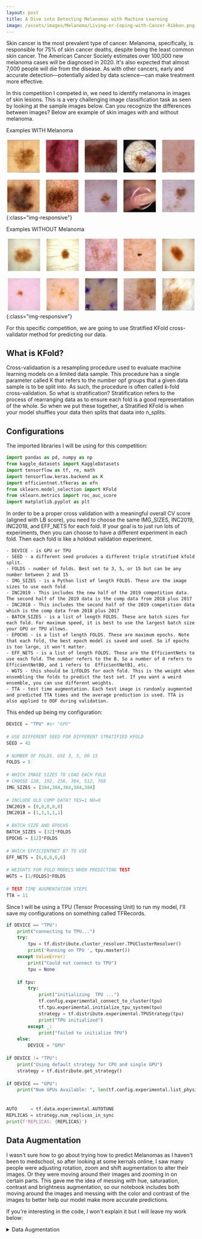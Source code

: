 ```yaml
---
layout: post
title: A Dive into Detecting Melanomas with Machine Learning
image: /assets/images/Melanoma/Living-or-Coping-with-Cancer-Ribbon.png
---
```


Skin cancer is the most prevalent type of cancer. Melanoma, specifically, is responsible for 75% of skin cancer deaths, despite being the least common skin cancer. The American Cancer Society estimates over 100,000 new melanoma cases will be diagnosed in 2020. It's also expected that almost 7,000 people will die from the disease. As with other cancers, early and accurate detection—potentially aided by data science—can make treatment more effective.

In this competition I competed in, we need to identify melanoma in images of skin lesions. This is a very challenging image classification task as seen by looking at the sample images below. Can you recognize the differences between images? Below are example of skin images with and without melanoma.

Examples WITH Melanoma

![Example WITH Melanoma](/assets/images/Melanoma/WXitrw2.png){:class="img-responsive"}

Examples WITHOUT Melanoma

![Example WITHOUT Melanoma](/assets/images/Melanoma/tmZmY8H.png){:class="img-responsive"}

For this specific competition, we are going to use Stratified KFold cross-validator method for predicting our data.

## What is KFold?
Cross-validaation is a resampling procedure used to evaluate machine learning models on a limited data sample. This procedure has a single parameter called K that refers to the number opf groups that a given data sample is to be split into. As such, the procedure is often called k-fold cross-validation. So what is stratification? Stratification refers to the process of rearranging data as to ensure each fold is a good representation of the whole. So when we put these together, a Stratified KFold is when your model shuffles your data then splits that daata into n_splits.

## Configurations

The imported libraries I will be using for this competition:

```python
import pandas as pd, numpy as np
from kaggle_datasets import KaggleDatasets
import tensorflow as tf, re, math
import tensorflow.keras.backend as K
import efficientnet.tfkeras as efn
from sklearn.model_selection import KFold
from sklearn.metrics import roc_auc_score
import matplotlib.pyplot as plt
```

In order to be a proper cross validation with a meaningful overall CV score (aligned with LB score), you need to choose the same IMG_SIZES, INC2019, INC2018, and EFF_NETS for each fold. If your goal is to just run lots of experiments, then you can choose to have a different experiment in each fold. Then each fold is like a holdout validation experiment.

    - DEVICE - is GPU or TPU
    - SEED - a different seed produces a different triple stratified kfold split.
    - FOLDS - number of folds. Best set to 3, 5, or 15 but can be any number between 2 and 15
    - IMG_SIZES - is a Python list of length FOLDS. These are the image sizes to use each fold
    - INC2019 - This includes the new half of the 2019 competition data. The second half of the 2019 data is the comp data from 2018 plus 2017
    - INC2018 - This includes the second half of the 2019 competition data which is the comp data from 2018 plus 2017
    - BATCH_SIZES - is a list of length FOLDS. These are batch sizes for each fold. For maximum speed, it is best to use the largest batch size your GPU or TPU allows.
    - EPOCHS - is a list of length FOLDS. These are maximum epochs. Note that each fold, the best epoch model is saved and used. So if epochs is too large, it won't matter.
    - EFF_NETS - is a list of length FOLDS. These are the EfficientNets to use each fold. The number refers to the B. So a number of 0 refers to EfficientNetB0, and 1 refers to  EfficientNetB1, etc.
    - WGTS - this should be 1/FOLDS for each fold. This is the weight when ensembling the folds to predict the test set. If you want a weird ensemble, you can use different weights.
    - TTA - test time augmentation. Each test image is randomly augmented and predicted TTA times and the average prediction is used. TTA is also applied to OOF during validation.

This ended up being my configuration:

```python
DEVICE = "TPU" #or "GPU"

# USE DIFFERENT SEED FOR DIFFERENT STRATIFIED KFOLD
SEED = 42

# NUMBER OF FOLDS. USE 3, 5, OR 15 
FOLDS = 5

# WHICH IMAGE SIZES TO LOAD EACH FOLD
# CHOOSE 128, 192, 256, 384, 512, 768 
IMG_SIZES = [384,384,384,384,384]

# INCLUDE OLD COMP DATA? YES=1 NO=0
INC2019 = [0,0,0,0,0]
INC2018 = [1,1,1,1,1]

# BATCH SIZE AND EPOCHS
BATCH_SIZES = [32]*FOLDS
EPOCHS = [12]*FOLDS

# WHICH EFFICIENTNET B? TO USE
EFF_NETS = [6,6,6,6,6]

# WEIGHTS FOR FOLD MODELS WHEN PREDICTING TEST
WGTS = [1/FOLDS]*FOLDS

# TEST TIME AUGMENTATION STEPS
TTA = 11
```

Since I will be using a TPU (Tensor Processing Unit) to run my model, I'll save my configurations on something called TFRecords. 

```python
if DEVICE == "TPU":
    print("connecting to TPU...")
    try:
        tpu = tf.distribute.cluster_resolver.TPUClusterResolver()
        print('Running on TPU ', tpu.master())
    except ValueError:
        print("Could not connect to TPU")
        tpu = None

    if tpu:
        try:
            print("initializing  TPU ...")
            tf.config.experimental_connect_to_cluster(tpu)
            tf.tpu.experimental.initialize_tpu_system(tpu)
            strategy = tf.distribute.experimental.TPUStrategy(tpu)
            print("TPU initialized")
        except _:
            print("failed to initialize TPU")
    else:
        DEVICE = "GPU"

if DEVICE != "TPU":
    print("Using default strategy for CPU and single GPU")
    strategy = tf.distribute.get_strategy()

if DEVICE == "GPU":
    print("Num GPUs Available: ", len(tf.config.experimental.list_physical_devices('GPU')))
    

AUTO     = tf.data.experimental.AUTOTUNE
REPLICAS = strategy.num_replicas_in_sync
print(f'REPLICAS: {REPLICAS}')
```

## Data Augmentation

I wasn't sure how to go about trying how to predict Melanomas as I haven't been to medschool, so after looking at some kernals online, I saw many people were adjusting rotation, zoom and shift augmentation to alter their images. Or they were moving around their images and zooming in on certain parts. This gave me the idea of messing with hue, saturaation, contrast and brightness augmentation, so our notebook includes both moving around the images and messing with the color and contrast of the images to better help our model make more accurate predictions.

If you're interesting in the code, I won't explain it but I will leave my work below:

<details>
<summary>Data Augmentation</summary>
<p>

```python
ROT_ = 180.0
SHR_ = 2.0
HZOOM_ = 8.0
WZOOM_ = 8.0
HSHIFT_ = 8.0
WSHIFT_ = 8.0

def get_mat(rotation, shear, height_zoom, width_zoom, height_shift, width_shift):
    # returns 3x3 transformmatrix which transforms indicies
        
    # CONVERT DEGREES TO RADIANS
    rotation = math.pi * rotation / 180.
    shear    = math.pi * shear    / 180.

    def get_3x3_mat(lst):
        return tf.reshape(tf.concat([lst],axis=0), [3,3])
    
    # ROTATION MATRIX
    c1   = tf.math.cos(rotation)
    s1   = tf.math.sin(rotation)
    one  = tf.constant([1],dtype='float32')
    zero = tf.constant([0],dtype='float32')
    
    rotation_matrix = get_3x3_mat([c1,   s1,   zero, 
                                   -s1,  c1,   zero, 
                                   zero, zero, one])    
    # SHEAR MATRIX
    c2 = tf.math.cos(shear)
    s2 = tf.math.sin(shear)    
    
    shear_matrix = get_3x3_mat([one,  s2,   zero, 
                                zero, c2,   zero, 
                                zero, zero, one])        
    # ZOOM MATRIX
    zoom_matrix = get_3x3_mat([one/height_zoom, zero,           zero, 
                               zero,            one/width_zoom, zero, 
                               zero,            zero,           one])    
    # SHIFT MATRIX
    shift_matrix = get_3x3_mat([one,  zero, height_shift, 
                                zero, one,  width_shift, 
                                zero, zero, one])
    
    return K.dot(K.dot(rotation_matrix, shear_matrix), 
                 K.dot(zoom_matrix,     shift_matrix))


def transform(image, DIM=256):    
    # input image - is one image of size [dim,dim,3] not a batch of [b,dim,dim,3]
    # output - image randomly rotated, sheared, zoomed, and shifted
    XDIM = DIM%2 #fix for size 331
    
    rot = ROT_ * tf.random.normal([1], dtype='float32')
    shr = SHR_ * tf.random.normal([1], dtype='float32') 
    h_zoom = 1.0 + tf.random.normal([1], dtype='float32') / HZOOM_
    w_zoom = 1.0 + tf.random.normal([1], dtype='float32') / WZOOM_
    h_shift = HSHIFT_ * tf.random.normal([1], dtype='float32') 
    w_shift = WSHIFT_ * tf.random.normal([1], dtype='float32') 

    # GET TRANSFORMATION MATRIX
    m = get_mat(rot,shr,h_zoom,w_zoom,h_shift,w_shift) 

    # LIST DESTINATION PIXEL INDICES
    x   = tf.repeat(tf.range(DIM//2, -DIM//2,-1), DIM)
    y   = tf.tile(tf.range(-DIM//2, DIM//2), [DIM])
    z   = tf.ones([DIM*DIM], dtype='int32')
    idx = tf.stack( [x,y,z] )
    
    # ROTATE DESTINATION PIXELS ONTO ORIGIN PIXELS
    idx2 = K.dot(m, tf.cast(idx, dtype='float32'))
    idx2 = K.cast(idx2, dtype='int32')
    idx2 = K.clip(idx2, -DIM//2+XDIM+1, DIM//2)
    
    # FIND ORIGIN PIXEL VALUES           
    idx3 = tf.stack([DIM//2-idx2[0,], DIM//2-1+idx2[1,]])
    d    = tf.gather_nd(image, tf.transpose(idx3))
        
    return tf.reshape(d,[DIM, DIM,3])
def read_labeled_tfrecord(example):
    tfrec_format = {
        'image'                        : tf.io.FixedLenFeature([], tf.string),
        'image_name'                   : tf.io.FixedLenFeature([], tf.string),
        'patient_id'                   : tf.io.FixedLenFeature([], tf.int64),
        'sex'                          : tf.io.FixedLenFeature([], tf.int64),
        'age_approx'                   : tf.io.FixedLenFeature([], tf.int64),
        'anatom_site_general_challenge': tf.io.FixedLenFeature([], tf.int64),
        'diagnosis'                    : tf.io.FixedLenFeature([], tf.int64),
        'target'                       : tf.io.FixedLenFeature([], tf.int64)
    }           
    example = tf.io.parse_single_example(example, tfrec_format)
    return example['image'], example['target']


def read_unlabeled_tfrecord(example, return_image_name):
    tfrec_format = {
        'image'                        : tf.io.FixedLenFeature([], tf.string),
        'image_name'                   : tf.io.FixedLenFeature([], tf.string),
    }
    example = tf.io.parse_single_example(example, tfrec_format)
    return example['image'], example['image_name'] if return_image_name else 0

 
def prepare_image(img, augment=True, dim=256):    
    img = tf.image.decode_jpeg(img, channels=3)
    img = tf.cast(img, tf.float32) / 255.0
    
    if augment:
        img = transform(img,DIM=dim)
        img = tf.image.random_flip_left_right(img)
        #img = tf.image.random_hue(img, 0.01)
        img = tf.image.random_saturation(img, 0.7, 1.3)
        img = tf.image.random_contrast(img, 0.8, 1.2)
        img = tf.image.random_brightness(img, 0.1)
                      
    img = tf.reshape(img, [dim,dim, 3])
            
    return img

def count_data_items(filenames):
    n = [int(re.compile(r"-([0-9]*)\.").search(filename).group(1)) 
         for filename in filenames]
    return np.sum(n)
def get_dataset(files, augment = False, shuffle = False, repeat = False, 
                labeled=True, return_image_names=True, batch_size=16, dim=256):
    
    ds = tf.data.TFRecordDataset(files, num_parallel_reads=AUTO)
    ds = ds.cache()
    
    if repeat:
        ds = ds.repeat()
    
    if shuffle: 
        ds = ds.shuffle(1024*8)
        opt = tf.data.Options()
        opt.experimental_deterministic = False
        ds = ds.with_options(opt)
        
    if labeled: 
        ds = ds.map(read_labeled_tfrecord, num_parallel_calls=AUTO)
    else:
        ds = ds.map(lambda example: read_unlabeled_tfrecord(example, return_image_names), 
                    num_parallel_calls=AUTO)      
    
    ds = ds.map(lambda img, imgname_or_label: (prepare_image(img, augment=augment, dim=dim), 
                                               imgname_or_label), 
                num_parallel_calls=AUTO)
    
    ds = ds.batch(batch_size * REPLICAS)
    ds = ds.prefetch(AUTO)
    return ds
```

</p>
</details>